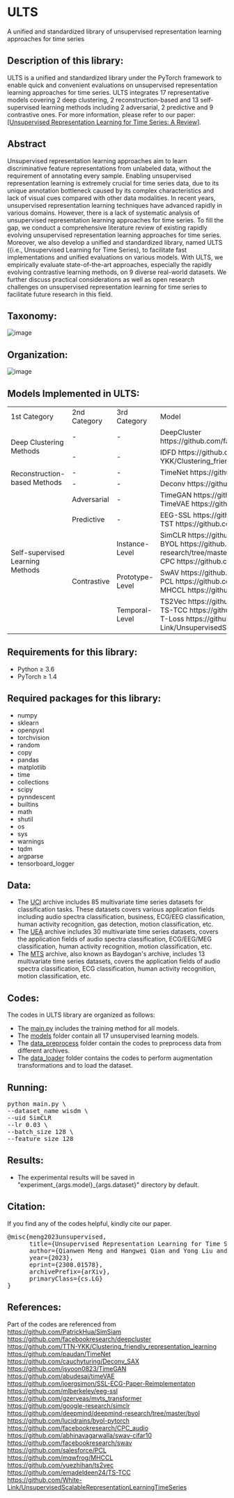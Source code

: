 # ULTS
A unified and standardized library of unsupervised representation learning approaches for time series


## Description of this library:
ULTS is a unified and standardized library under the PyTorch framework to enable quick and convenient evaluations on unsupervised representation learning approaches for time series. ULTS integrates 17 representative models covering 2 deep clustering, 2 reconstruction-based and 13 self-supervised learning methods including 2 adversarial, 2 predictive and 9 contrastive ones. For more information, please refer to our paper:  [[Unsupervised Representation Learning for Time Series: A Review]](https://arxiv.org/abs/2308.01578).


## Abstract
Unsupervised representation learning approaches aim to learn discriminative feature representations from unlabeled data, without the requirement of annotating every sample. Enabling unsupervised representation learning is extremely crucial for time series data, due to its unique annotation bottleneck caused by its complex characteristics and lack of visual cues compared with other data modalities. In recent years, unsupervised representation learning techniques have advanced rapidly in various domains. However, there is a lack of systematic analysis of unsupervised representation learning approaches for time series. To fill the gap, we conduct a comprehensive literature review of existing rapidly evolving unsupervised representation learning approaches for time series. Moreover, we also develop a unified and standardized library, named ULTS ({i.e., Unsupervised Learning for Time Series), to facilitate fast implementations and unified evaluations on various models. With ULTS, we empirically evaluate state-of-the-art approaches, especially the rapidly evolving contrastive learning methods, on 9 diverse real-world datasets. We further discuss practical considerations as well as open research challenges on unsupervised representation learning for time series to facilitate future research in this field.

## Taxonomy:
![image](https://github.com/mqwfrog/ULTS/blob/main/taxonomy.png)


## Organization:
![image](https://github.com/mqwfrog/ULTS/blob/main/organization.png)
  
## Models Implemented in ULTS:
<table>
    <tr>
        <td>1st Category</td>
        <td>2nd Category</td>
        <td>3rd Category</td>
        <td>Model</td>
    </tr>
    <tr>
        <td rowspan="2">Deep Clustering Methods</td>
        <td>-</td>
        <td>-</td>
        <td>DeepCluster https://github.com/facebookresearch/deepcluster </td>
    </tr>
    <tr>
        <td>-</td>
        <td>-</td>
        <td>IDFD https://github.com/TTN-YKK/Clustering_friendly_representation_learning</td>
    </tr>
    <tr>
        <td rowspan="2">Reconstruction-based Methods</td>
        <td>-</td>
        <td>-</td>
        <td>TimeNet https://github.com/paudan/TimeNet</td>
    </tr>
    <tr>
        <td>-</td>
        <td>-</td>
        <td>Deconv https://github.com/cauchyturing/Deconv_SAX</td>
    </tr>
     <tr>
        <td rowspan="13">Self-supervised Learning Methods</td>
        <td>Adversarial</td>
        <td>-</td>
        <td>TimeGAN https://github.com/jsyoon0823/TimeGAN<br> TimeVAE https://github.com/abudesai/timeVAE</td>
    </tr>
    <tr>
        <td>Predictive</td>
        <td>-</td>
        <td>EEG-SSL https://github.com/mlberkeley/eeg-ssl <br> TST https://github.com/gzerveas/mvts_transformer</td>
    </tr>
     <tr>
         <td rowspan="3">Contrastive</td>
        <td>Instance-Level</td>
        <td>SimCLR https://github.com/google-research/simclr<br> BYOL https://github.com/deepmind/deepmind-research/tree/master/byol<br> CPC https://github.com/facebookresearch/CPC_audio</td>
    </tr>
    <tr>
        <td>Prototype-Level</td>
        <td>SwAV https://github.com/facebookresearch/swav<br> PCL https://github.com/salesforce/PCL<br> MHCCL https://github.com/mqwfrog/MHCCL</td> 
    </tr>
    <tr>
        <td>Temporal-Level</td>
        <td>TS2Vec https://github.com/yuezhihan/ts2vec<br> TS-TCC https://github.com/emadeldeen24/TS-TCC<br> T-Loss https://github.com/White-Link/UnsupervisedScalableRepresentationLearningTimeSeries</td>
    </tr>
</table>

## Requirements for this library:
- Python ≥ 3.6
- PyTorch ≥ 1.4

## Required packages for this library:
- numpy
- sklearn
- openpyxl 
- torchvision
- random
- copy
- pandas
- matplotlib
- time
- collections
- scipy
- pynndescent
- builtins
- math
- shutil
- os
- sys
- warnings
- tqdm
- argparse
- tensorboard_logger 


## Data:
- The [UCI](https://archive.ics.uci.edu/datasets) archive includes 85 multivariate time series datasets for classification tasks. These datasets covers various application fields including audio spectra classification, business, ECG/EEG classification, human activity recognition, gas detection, motion classification, etc.
- The [UEA](http://www.timeseriesclassification.com/dataset.php) archive includes 30 multivariate time series datasets, covers the application fields of audio spectra classification, ECG/EEG/MEG classification, human activity recognition, motion classification, etc.
- The [MTS](http://www.mustafabaydogan.com/multivariate-time-series-discretization-for-classification.html) archive, also known as Baydogan's archive, includes 13 multivariate time series datasets, covers the application fields of audio spectra classification, ECG classification, human activity recognition, motion classification, etc. 


## Codes:
The codes in ULTS library are organized as follows:
- The [main.py](https://github.com/mqwfrog/ULTS/blob/main/main.py) includes the training method for all models.
- The [models](https://github.com/mqwfrog/ULTS/tree/main/models) folder contain all 17 unsupervised learning models.
- The [data_preprocess](https://github.com/mqwfrog/ULTS/tree/main/data_preprocess) folder contain the codes to preprocess data from different archives.
- The [data_loader](https://github.com/mqwfrog/ULTS/tree/main/data_loader) folder contains the codes to perform augmentation transformations and to load the dataset.


## Running:
<pre>
python main.py \
--dataset_name wisdm \
--uid SimCLR
--lr 0.03 \
--batch_size 128 \
--feature_size 128
</pre>



## Results:
- The experimental results will be saved in "experiment_{args.model}_{args.dataset}" directory by default.


## Citation:
If you find any of the codes helpful, kindly cite our paper.   

<pre>
@misc{meng2023unsupervised, 
      title={Unsupervised Representation Learning for Time Series: A Review}, 
      author={Qianwen Meng and Hangwei Qian and Yong Liu and Yonghui Xu and Zhiqi Shen and Lizhen Cui},   
      year={2023},
      eprint={2308.01578},
      archivePrefix={arXiv},
      primaryClass={cs.LG}
}
</pre>

## References:
Part of the codes are referenced from    
https://github.com/PatrickHua/SimSiam    
https://github.com/facebookresearch/deepcluster    
https://github.com/TTN-YKK/Clustering_friendly_representation_learning    
https://github.com/paudan/TimeNet    
https://github.com/cauchyturing/Deconv_SAX    
https://github.com/jsyoon0823/TimeGAN    
https://github.com/abudesai/timeVAE    
https://github.com/joergsimon/SSL-ECG-Paper-Reimplementaton    
https://github.com/mlberkeley/eeg-ssl    
https://github.com/gzerveas/mvts_transformer    
https://github.com/google-research/simclr    
https://github.com/deepmind/deepmind-research/tree/master/byol    
https://github.com/lucidrains/byol-pytorch    
https://github.com/facebookresearch/CPC_audio    
https://github.com/abhinavagarwalla/swav-cifar10    
https://github.com/facebookresearch/swav    
https://github.com/salesforce/PCL    
https://github.com/mqwfrog/MHCCL    
https://github.com/yuezhihan/ts2vec    
https://github.com/emadeldeen24/TS-TCC    
https://github.com/White-Link/UnsupervisedScalableRepresentationLearningTimeSeries    
